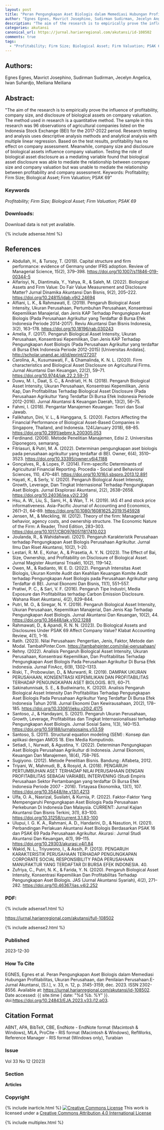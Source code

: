 ```yaml
---
layout: post
title: "Peran Pengungkapan Aset Biologis dalam Memediasi Hubungan Profitabilitas, Ukuran Perusahaan, dan Penilaian Perusahaan"
author: "Egnes Egnes, Mavrict Josephino, Sudirman Sudirman, Jecelyn Angelica, Iwan Suhardjo, Meiliana Meiliana"
description: "The aim of the research is to empirically prove the influence of profitability company size and disclosure of biological assets on company valuation The method used i"
categories: akutansi
canonical_url: https://jurnal.harianregional.com/akutansi/id-108502
comments: true
tags:
  - "Profitability; Firm Size; Biological Asset; Firm Valuation; PSAK 69"
---
```


## Authors:
Egnes Egnes, Mavrict Josephino, Sudirman Sudirman, Jecelyn Angelica, Iwan Suhardjo, Meiliana Meiliana

## Abstract:
"The aim of the research is to empirically prove the influence of profitability, company size, and disclosure of biological assets on company valuation. The method used in research is a quantitative method. The sample in this research was 96 observations of agricultural companies listed on the Indonesia Stock Exchange (BEI) for the 2017-2022 period. Research testing and analysis uses descriptive analysis methods and analytical analysis with multiple linear regression. Based on the test results, profitability has no effect on company assessment. Meanwhile, company size and disclosure of biological assets influence company valuation. Testing the role of biological asset disclosure as a mediating variable found that biological asset disclosure was able to mediate the relationship between company size and company valuation but was unable to mediate the relationship between profitability and company assessment. Keywords: Profitability; Firm Size; Biological Asset; Firm Valuation; PSAK 69"

### Keywords
*Profitability; Firm Size; Biological Asset; Firm Valuation; PSAK 69*

### Downloads:
Download data is not yet available.

{% include adsense.html %}
## References
- Abdullah, H., & Tursoy, T. (2019). Capital structure and firm performance: evidence of Germany under IFRS adoption. Review of Managerial Science, 15(2), 379–398. https://doi.org/10.1007/s11846-019-00344-5
- Alfarisyi, N., Diantimala, Y., Yahya, R., & Saleh, M. (2022). Biological Assets and Firm Value: Do Fair Value Measurement and Disclosure Matter? Jurnal Dinamika Akuntansi Dan Bisnis, 9(2), 205–222. https://doi.org/10.24815/jdab.v9i2.24694
- Alfiani, L. K., & Rahmawati, E. (2019). Pengaruh Biological Asset Intensity, Ukuran Perusahaan, Pertumbuhan Perusahaan, Konsentrasi Kepemilikan Manajerial, dan Jenis KAP Terhadap Pengungkpan Aset Biologis (Pada Perusahaan Agrikultur yang Terdaftar di Bursa Efek Indonesia Periode 2014-2017). Reviu Akuntansi Dan Bisnis Indonesia, 3(2), 163–178. https://doi.org/10.18196/rab.030243
- Amelia, F. (2017). Pengaruh Biological Asset Intensity, Ukuran Perusahaan, Konsentrasi Kepemilikan, Dan Jenis KAP Terhadap Pengungkapan Aset Biologis (Pada Perusahaan Agrikultur yang terdaftar di Bursa Efek Indonesia Periode 2012-2015) [Universitas Andalas]. http://scholar.unand.ac.id/id/eprint/27207
- Carolina, A., Kusumawati, F., & Chamalinda, K. N. L. (2020). Firm characteristics and Biological Asset Disclosure on Agricultural Firms. Jurnal Akuntansi Dan Keuangan, 22(2), 59–71. https://doi.org/10.9744/jak.22.2.59-71
- Duwu, M. I., Daat, S. C., & Andriati, H. N. (2018). Pengaruh Biological Asset Intensity, Ukuran Perusahaan, Konsentrasi Kepemilikan, Jenis Kap, Dan Profitabilitas Terhadap Biological Asset Disclosure (Pada Perusahaan Agrikultur Yang Terdaftar Di Bursa Efek Indonesia Periode 2012-2016). Jurnal Akuntansi & Keuangan Daerah, 13(2), 56–75.
- Fahmi, I. (2018). Pengantar Manajemen Keuangan: Teori dan Soal Jawab.
- Falikhatun, Dini, V. L., & Hanggana, S. (2020). Factors Affecting the Financial Performance of Biological Asset-Based Companies in Singapore, Thailand, and Indonesia. 124(January 2018), 68–85. https://doi.org/10.2991/aebmr.k.200305.053
- Ferdinand. (2006). Metode Penelitian Manajemen, Edisi 2. Universitas Diponegoro, semarang.
- Fitriasuri, & Putri, M. A. (2022). Determinan pengungkapan aset biologis pada perusahaan agrikultur yang terdaftar di BEI. Owner, 6(4), 3510–3523. https://doi.org/10.33395/owner.v6i4.1188
- Gonçalves, R., & Lopes, P. (2014). Firm-specific Determinants of Agricultural Financial Reporting. Procedia - Social and Behavioral Sciences, 110, 470–481. https://doi.org/10.1016/j.sbspro.2013.12.891
- Hayati, K., & Serly, V. (2020). Pengaruh Biological Asset Intensity, Growth, Leverage, Dan Tingkat Internasional Terhadap Pengungkapan Aset Biologis. Jurnal Eksplorasi Akuntansi, 2(2), 2638–2658. https://doi.org/10.24036/jea.v2i2.236
- Hsu, A. W., Liu, S., Sami, H., & Wan, T. H. (2019). IAS 41 and stock price informativeness. Asia-Pacific Journal of Accounting and Economics, 26(1–2), 64–89. https://doi.org/10.1080/16081625.2019.1545928
- Jensen, M., & Meckling, W. (2012). Theory of the firm: Managerial behavior, agency costs, and ownership structure. The Economic Nature of the Firm: A Reader, Third Edition, 283–303. https://doi.org/10.1017/CBO9780511817410.023
- Joulanda, R., & Wahidahwati. (2021). Pengaruh Karakteristik Perusahaan terhadap Pengungkapan Aset Biologis Perusahaan Agrikultur. Jurnal Ilmu Dan Riset Akuntansi, 10(2), 1–20.
- Lestari, R. M. E., Kohar, A., & Prasetia, A. Y. N. (2023). The Effect of Bai, Size, Ownership, and Profitability on Disclosure of Biological Asset. Jurnal Magister Akuntansi Trisakti, 10(2), 119–142.
- Owen, M., & Radianto, W. E. D. (2022). Pengaruh Intensitas Aset Biologis, Ukuran Komite Audit dan Keahlian Keuangan Komite Audit terhadap Pengungkapan Aset Biologis pada Perusahaan Agrikultur yang Terdaftar di BEI. Jurnal Ekonomi Dan Bisnis, 11(1), 551–557.
- Pratiwi, P. C., & Sari, V. F. (2016). Pengaruh Tipe Industri, Media Exposure dan Profitabilitas terhadap Carbon Emission Disclosure. Wahana Riset Akuntansi, 4(2), 829–844.
- Putri, M. O., & Siregar, N. Y. (2019). Pengaruh Biological Asset Intensity, Ukuran Perusahaan, Kepemilikan Manajerial, Dan Jenis Kap Terhadap Pengungkapan Aset Biologis. Jurnal Akuntansi Dan Keuangan, 10(2), 44. https://doi.org/10.36448/jak.v10i2.1288
- Rahmawati, D., & Apandi, R. N. N. (2023). Do Biological Assets and Disclosures Under PSAK 69 Affect Company Value? Klabat Accounting Review, 4(1), 1–16.
- Ratih. (2023). Nilai Perusahaan: Pengertian, Jenis, Faktor, Metode dan Modal. TambahPinter.Com. https://tambahpinter.com/nilai-perusahaan/
- Rehny. (2022). Analisis Pengaruh Biological Asset Intensity, Ukuran Perusahaan, Konsentrasi Kepemilikan, Dan Profitabilitas Terhadap Pengungkapan Aset Biologis Pada Perusahaan Agrikultur Di Bursa Efek Indonesia. Jurnal FinAcc, 6(9), 1302–1313.
- Riski, T., Probowulan, D., & Murwanti, R. (2019). DAMPAK UKURAN PERUSAHAAN, KONSENTRASI KEPEMILIKAN DAN PROFITABILITAS TERHADAP PENGUNGKAPAN ASET BIOLOGIS. 8(1), 60–71.
- Sakinatunnisak, S. E., & Budiwinarto, K. (2020). Analisis Pengaruh Biological Asset Intensity Dan Profitabilitas Terhadap Pengungkapan Aset Biologis Pada Perusahaan Agrikultur Yang Terdaftar Di Bursa Efek Indonesia Tahun 2018. Jurnal Ekonomi Dan Kewirausahaan, 20(2), 178–185. https://doi.org/10.33061/jeku.v20i2.4175
- Santoso, J., & Handayani, S. (2021). Pengaruh Ukuran Perusahaan, Growth, Leverage, Profitabilitas dan Tingkat Internasionalisasi terhadap Pengungkapan Aset Biologis. Jurnal Sosial Sains, 1(3), 140–153. https://doi.org/10.59188/jurnalsosains.v1i3.59
- Santoso, S. (2011). Structural equation modeling (SEM) : Konsep dan aplikasi dengan AMOS 18. Elex Media Komputindo.
- Setiadi, I., Nurwati, & Agustina, Y. (2022). Determinan Pengungkapan Aset Biologis Perusahaan Agrikultur di Indonesia. Jurnal Ekonomi, Keuangan Dan Manajemen, 18(4), 758–765.
- Sugiyono. (2012). Metode Penelitian Bisnis. Bandung : Alfabeta, 2012.
- Triyani, W., Mahmudi, B., & Rosyid, A. (2018). PENGARUH PERTUMBUHAN ASET TERHADAP NILAI PERUSAHAAN DENGAN PROFITABILITAS SEBAGAI VARIABEL INTERVENING (Studi Empiris Perusahaan Sektor Pertambangan yang terdaftar Di Bursa Efek Indonesia Periode 2007 - 2016). Tirtayasa Ekonomika, 13(1), 107. https://doi.org/10.35448/jte.v13i1.4213
- Ulfa, O. A., Nasrizal, Susilatri, & Kurnia, P. (2022). Faktor-Faktor Yang Mempengaruhi Pengungkapan Aset Biologis Pada Perusahaan Perkebunan Di Indonesia Dan Malaysia. CURRENT: Jurnal Kajian Akuntansi Dan Bisnis Terkini, 3(1), 83–100. https://doi.org/10.31258/current.3.1.83-100
- Ulupui, I. G. K. A., Rahmani, A. D., Handarini, D., & Nasution, H. (2021). Perbandingan Perlakuan Akuntansi Aset Biologis Berdasarkan PSAK 16 dan PSAK 69 Pada Perusahaan Agrikultur. Akurasi : Jurnal Studi Akuntansi Dan Keuangan, 4(1), 99–115. https://doi.org/10.29303/akurasi.v4i1.84
- Wakid, N. L., Triyuwono, I., & Assih, P. (2013). PENGARUH KARAKTERISTIK PERUSAHAAN TERHADAP PENGUNGKAPAN CORPORATE SOCIAL RESPONSIBILITY PADA PERUSAHAAN MANUFAKTUR YANG TERDAFTAR DI BURSA EFEK INDONESIA. 40.
- Zufriya, C., Putri, N. K., & Farida, Y. N. (2020). Pengaruh Biological Asset Intensity, Konsentrasi Kepemilikan Dan Profitabilitas Terhadap Pengungkapan Aset Biologis. JAS (Jurnal Akuntansi Syariah), 4(2), 271–282. https://doi.org/10.46367/jas.v4i2.252

### PDF:

{% include adsense1.html %}

https://jurnal.harianregional.com/akutansi/full-108502

{% include adsense2.html %}

### Published
2023-12-30

### How To Cite
EGNES, Egnes et al.  Peran Pengungkapan Aset Biologis dalam Memediasi Hubungan Profitabilitas, Ukuran Perusahaan, dan Penilaian Perusahaan.E-Jurnal Akuntansi, [S.l.], v. 33, n. 12, p. 3145-3159, dec. 2023. ISSN 2302-8556. Available at: <https://jurnal.harianregional.com/akutansi/id-108502>. Date accessed: {{ site.time | date: "%d %b. %Y" }}. doi:https://doi.org/10.24843/EJA.2023.v33.i12.p03.

## Citation Format
ABNT, APA, BibTeX, CBE, EndNote - EndNote format (Macintosh & Windows), MLA, ProCite - RIS format (Macintosh & Windows), RefWorks, Reference Manager - RIS format (Windows only), Turabian

### Issue
Vol 33 No 12 (2023)

### Section 
**Articles**

### Copyright 
{% include inarticle.html %}
<a href="http://creativecommons.org/licenses/by/4.0/" rel="license"><img src="https://i.creativecommons.org/l/by/4.0/88x31.png" alt="Creative Commons License" /></a>
This work is licensed under a <a href="http://creativecommons.org/licenses/by/4.0/" rel="nofollow">Creative Commons Attribution 4.0 International License</a>

{% include multiplex.html %}

